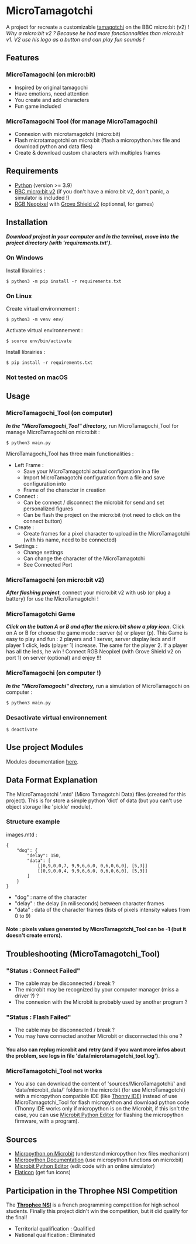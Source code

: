 # MicroTamagotchi
A project for recreate a customizable [tamagotchi](https://tamagotchi-official.com/us/) on the BBC micro:bit (v2) !
*Why a micro:bit v2 ? Because he had more fonctionnalities than micro:bit v1. V2 use his logo as a button and can play fun sounds !*

## Features
### MicroTamagochi (on micro:bit)
- Inspired by original tamagochi
- Have emotions, need attention
- You create and add characters
- Fun game included 
### MicroTamagochi Tool (for manage MicroTamagochi)
- Connexion with microtamagotchi (micro:bit)
- Flash microtamagotchi on micro:bit (flash a micropython.hex file and download python and data files)
- Create & download custom characters with multiples frames

## Requirements
- [Python](https://www.python.org/downloads/) (version >= 3.9)
- [BBC micro:bit v2](https://en.vittascience.com/shop/187/carte-micro-bit-v2) (if you don't have a micro:bit v2, don't panic, a simulator is included !)
- [RGB Neopixel](https://en.vittascience.com/shop/23/RGB%2030%20Neopixel%20LED%20Strip%20Grove) with [Grove Shield v2](https://en.vittascience.com/shop/107/shield-grove-pour-micro-bit) (optionnal, for games)

## Installation
***Download project in your computer and in the terminal, move into the project directory (with 'requirements.txt').***
### On Windows
Install librairies :
```
$ python3 -m pip install -r requirements.txt
```
### On Linux
Create virtual environnement :
```
$ python3 -m venv env/
```
Activate virtual environnement :
```
$ source env/bin/activate
```
Install librairies :
```
$ pip install -r requirements.txt
```
### Not tested on macOS 

## Usage
### MicroTamagochi_Tool (on computer)
***In the "MicroTamagochi_Tool" directory,***
run MicroTamagochi_Tool for manage MicroTamagochi on micro:bit :
```
$ python3 main.py
```
MicroTamagochi_Tool has three main functionalities :
- Left Frame :
    - Save your MicroTamagotchi actual configuration in a file
    - Import MicroTamagotchi configuration from a file and save configuration into
    - Frame of the character in creation
- Connect :
    - Can be connect / disconnect the microbit for send and set personalized figures
    - Can be flash the project on the micro:bit (not need to click on the connect button)
- Create :
    - Create frames for a pixel character to upload in the MicroTamagotchi (with his name, need to be connected)
- Settings :
    - Change settings
    - Can change the character of the MicroTamagotchi
    - See Connected Port
### MicroTamagochi (on micro:bit v2)
***After flashing project***, connect your micro:bit v2 with usb (or plug a battery) for use the MicroTamagotchi !
### MicroTamagotchi Game
***Click on the button A or B and after the micro:bit show a play icon.*** Click on A or B for choose the game mode : server (s) or player (p). This Game is easy to play and fun : 2 players and 1 server, server display leds and if player 1 click, leds (player 1) increase. The same for the player 2. If a player has all the leds, he win ! Connect RGB Neopixel (with Grove Shield v2 on port 1) on server (optional) and enjoy !!!

### MicroTamagochi (on computer !)
***In the "MicroTamagochi" directory,***
run a simulation of MicroTamagochi on computer :
```
$ python3 main.py
```

### Desactivate virtual environnement
```
$ deactivate
```

## Use project Modules
Modules documentation [here](docs/README.md).

## Data Format Explanation
The MicroTamagotchi '.mtd' (Micro Tamagotchi Data) files (created for this project). This is for store a simple python 'dict' of data (but you can't use object storage like 'pickle' module).
### Structure example
images.mtd :
```
{
    "dog": {
        "delay": 150,
        "data": [
            [[0,9,0,0,7, 9,9,6,6,0, 0,6,0,6,0], [5,3]]
            [[0,9,0,0,4, 9,9,6,6,0, 0,6,0,6,0], [5,3]]
        ]
    }
}
```
- "dog" : name of the character
- "delay" : the delay (in miliseconds) between character frames
- "data" : data of the character frames (lists of pixels intensity values from 0 to 9)
#### Note : pixels values generated by MicroTamagotchi_Tool can be -1 (but it doesn't create errors).

## Troubleshooting (MicroTamagotchi_Tool)
### "Status : Connect Failed"
- The cable may be disconnected / break ?
- The microbit may be recognized by your computer manager (miss a driver ?) ?
- The connexion with the Microbit is probably  used by another program ?
### "Status : Flash Failed"
- The cable may be disconnected / break ?
- You may have connected another Microbit or disconnected this one ?
#### You also can replug microbit and retry (and if you want more infos about the problem, see logs in file 'data/microtamagotchi_tool.log').
### MicroTamagotchi_Tool not works
- You also can download the content of 'sources/MicroTamagotchi/' and 'data/microbit_data/' folders in the micro:bit (for use MicroTamagotchi) with a micropython compatible IDE (like [Thonny IDE](https://thonny.org/)) instead of use MicroTamagotchi_Tool for flash micropython and download python code (Thonny IDE works only if micropython is on the Microbit, if this isn't the case, you can use [Microbit Python Editor](https://python.microbit.org/v/3/) for flashing the micropython firmware, with a program).

## Sources
- [Micropython on Microbit](https://tech.microbit.org/software/micropython/#the-micropython-software) (understand micropython hex files mechanism)
- [Micropython Documentation](https://microbit-micropython.readthedocs.io/en/v2-docs/) (use micropython functions on micro:bit)
- [Microbit Python Editor](https://python.microbit.org/v/3/) (edit code with an online simulator)
- [Flaticon](https://www.flaticon.com/) (get fun icons)

## Participation in the **Throphee NSI Competition**
The **[Throphee NSI](https://trophees-nsi.fr)** is a french programming competition for high school students. Finally this project didn't win the competition, but it did qualify for the final! 
- Territorial qualification : Qualified
- National qualification : Eliminated